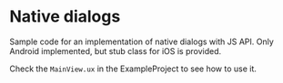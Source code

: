 # Native dialogs

Sample code for an implementation of native dialogs with JS API. Only Android implemented, but stub class for iOS is provided.

Check the `MainView.ux` in the ExampleProject to see how to use it.